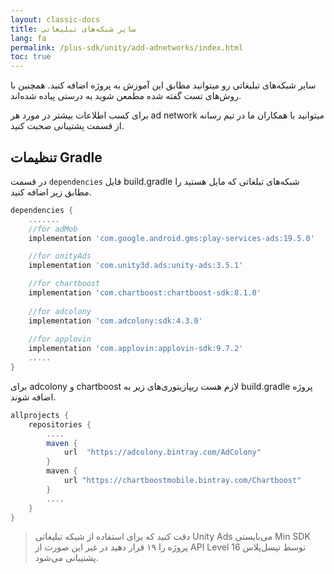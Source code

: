 ```yaml
---
layout: classic-docs
title: سایر شبکه‌های تبلیغاتی
lang: fa
permalink: /plus-sdk/unity/add-adnetworks/index.html
toc: true
---
```


سایر شبکه‌های تبلیغاتی رو میتوانید مطابق این آموزش به پروژه اضافه کنید. همچنین با روش‌های تست گفته شده مطمعن شوید به درستی پیاده شده‌اند.

برای کسب اطلاعات بیشتر در مورد هر ad network میتوانید با همکاران ما در تیم رسانه از قسمت پشتیبانی صحبت کنید.

## تنظیمات Gradle
در قسمت `dependencies` فایل build.gradle شبکه‌های تبلغاتی که مایل هستید را مطابق زیر اضافه کنید.

```gradle
dependencies {
    .......
    //for adMob
    implementation 'com.google.android.gms:play-services-ads:19.5.0'

    //for unityAds
    implementation 'com.unity3d.ads:unity-ads:3.5.1'

    //for chartboost
    implementation 'com.chartboost:chartboost-sdk:8.1.0'
    
    //for adcolony
    implementation 'com.adcolony:sdk:4.3.0'
    
    //for applovin
    implementation 'com.applovin:applovin-sdk:9.7.2'
    .....
}
```

برای adcolony و chartboost لازم هست ریپازیتوری‌های زیر به build.gradle پروژه اضافه شوند.

```gradle
allprojects {  
    repositories {
        ....
        maven {  
            url  "https://adcolony.bintray.com/AdColony"
        }
        maven {
            url "https://chartboostmobile.bintray.com/Chartboost"
        }
        ....
    }  
}
```

> دقت کنید که برای استفاده از شبکه تبلیغاتی Unity Ads می‌بایستی Min SDK پروژه را ۱۹ قرار دهید در غیر این صورت از API Level 16 توسط تپسل‌پلاس پشنیبانی می‌شود.